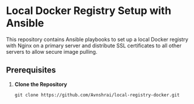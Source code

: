 # Local Docker Registry Setup with Ansible

This repository contains Ansible playbooks to set up a local Docker registry with Nginx on a primary server and distribute SSL certificates to all other servers to allow secure image pulling.

## Prerequisites

1. **Clone the Repository**

   ```git clone https://github.com/Avnshrai/local-registry-docker.git```

